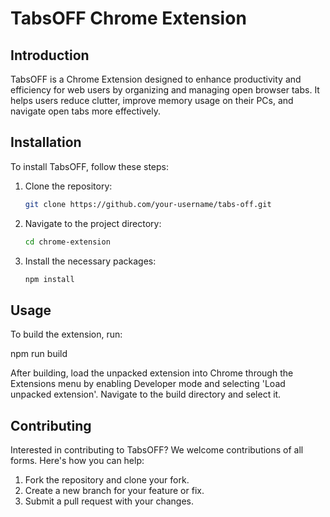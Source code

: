 # TabsOFF Chrome Extension

## Introduction

TabsOFF is a Chrome Extension designed to enhance productivity and efficiency for web users by organizing and managing open browser tabs. It helps users reduce clutter, improve memory usage on their PCs, and navigate open tabs more effectively.

## Installation

To install TabsOFF, follow these steps:

1. Clone the repository:
   ```bash
   git clone https://github.com/your-username/tabs-off.git
   
2. Navigate to the project directory:
   ```bash
   cd chrome-extension

4. Install the necessary packages:
   ```bash
   npm install


## Usage
To build the extension, run:

npm run build

After building, load the unpacked extension into Chrome through the Extensions menu by enabling Developer mode and selecting 'Load unpacked extension'. Navigate to the build directory and select it.


## Contributing
Interested in contributing to TabsOFF? We welcome contributions of all forms. Here's how you can help:

1. Fork the repository and clone your fork.
2. Create a new branch for your feature or fix.
3. Submit a pull request with your changes.

